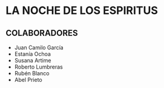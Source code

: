 # LA NOCHE DE LOS ESPIRITUS

## COLABORADORES

- Juan Camilo García
- Estanía Ochoa
- Susana Artime
- Roberto Lumbreras
- Rubén Blanco
- Abel Prieto
